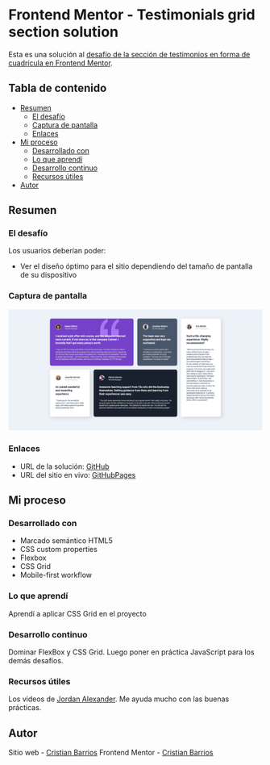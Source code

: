 # Frontend Mentor - Testimonials grid section solution

Esta es una solución al [desafío de la sección de testimonios en forma de cuadrícula en Frontend Mentor](https://www.frontendmentor.io/challenges/testimonials-grid-section-Nnw6J7Un7).

## Tabla de contenido

- [Resumen](#resumen)
  - [El desafío](#el-desafío)
  - [Captura de pantalla](#captura-de-pantalla)
  - [Enlaces](#enlaces)
- [Mi proceso](#mi-proceso)
  - [Desarrollado con](#desarrollado-con)
  - [Lo que aprendí](#lo-que-aprendí)
  - [Desarrollo continuo](#desarrollo-continuo)
  - [Recursos útiles](#recursos-útiles)
- [Autor](#autor)

## Resumen

### El desafío

Los usuarios deberían poder:

- Ver el diseño óptimo para el sitio dependiendo del tamaño de pantalla de su dispositivo

### Captura de pantalla

![](./screenshot.jpg)

### Enlaces

- URL de la solución: [GitHub](https://github.com/ReyCrisGit/Testimonials-grid-section-solution.git)
- URL del sitio en vivo: [GitHubPages](https://reycrisgit.github.io/testimonials-grid-section-main/)

## Mi proceso

### Desarrollado con

- Marcado semántico HTML5
- CSS custom properties
- Flexbox
- CSS Grid
- Mobile-first workflow

### Lo que aprendí

Aprendí a aplicar CSS Grid en el proyecto

### Desarrollo continuo

Dominar FlexBox y CSS Grid. Luego poner en práctica JavaScript para los demás desafíos.

### Recursos útiles

Los videos de [Jordan Alexander](https://www.youtube.com/@AlexCGDesign). Me ayuda mucho con las buenas prácticas.

## Autor

Sitio web - [Cristian Barrios](https://github.com/ReyCrisGit)
Frontend Mentor - [Cristian Barrios](https://www.frontendmentor.io/profile/ReyCrisGit)